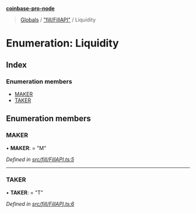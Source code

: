 **[coinbase-pro-node](../README.md)**

> [Globals](../globals.md) / ["fill/FillAPI"](../modules/_fill_fillapi_.md) / Liquidity

# Enumeration: Liquidity

## Index

### Enumeration members

- [MAKER](_fill_fillapi_.liquidity.md#maker)
- [TAKER](_fill_fillapi_.liquidity.md#taker)

## Enumeration members

### MAKER

• **MAKER**: = "M"

_Defined in [src/fill/FillAPI.ts:5](https://github.com/bennycode/coinbase-pro-node/blob/06bdaca/src/fill/FillAPI.ts#L5)_

---

### TAKER

• **TAKER**: = "T"

_Defined in [src/fill/FillAPI.ts:6](https://github.com/bennycode/coinbase-pro-node/blob/06bdaca/src/fill/FillAPI.ts#L6)_
